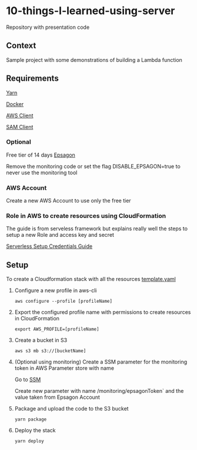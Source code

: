 # 10-things-I-learned-using-server

Repository with presentation code

## Context ##

Sample project with some demonstrations of building a Lambda function

## Requirements ##

[Yarn](https://classic.yarnpkg.com/en/docs/install/)

[Docker](https://docs.docker.com/get-docker/)

[AWS Client](https://docs.aws.amazon.com/cli/latest/userguide/install-cliv2.html)

[SAM Client](https://docs.aws.amazon.com/serverless-application-model/latest/developerguide/serverless-sam-cli-install.html)

### Optional ###

Free tier of 14 days [Epsagon](https://app.epsagon.com/)

Remove the monitoring code or set the flag DISABLE_EPSAGON=true to never use the monitoring tool

### AWS Account ###

Create a new AWS Account to use only the free tier

### Role in AWS to create resources using CloudFormation ###

The guide is from serveless framework but explains really well the steps to setup a new Role and access key and secret

[Serverless Setup Credentials Guide](https://www.serverless.com/framework/docs/providers/aws/guide/credentials/)

## Setup ##

To create a Cloudformation stack with all the resources [template.yaml](demo/template.yaml)

1. Configure a new profile in aws-cli

    ```aws configure --profile [profileName]```

2. Export the configured profile name with permissions to create resources in CloudFormation

    ```export AWS_PROFILE=[profileName]```

3. Create a bucket in S3

    ```aws s3 mb s3://[bucketName]```

4. (Optional using monitoring) Create a SSM parameter for the monitoring token in AWS Parameter store with name

    Go to [SSM](https://docs.aws.amazon.com/systems-manager/latest/userguide/systems-manager-parameter-store.html)
    
    Create new parameter with name /monitoring/epsagonToken` and the value taken from Epsagon Account

5. Package and upload the code to the S3 bucket

    ```yarn package```

6. Deploy the stack

    ```yarn deploy```

